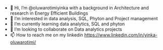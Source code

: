 - 👋 Hi, I’m @oluwarotimiyinka with a background in Architecture and research in Energy Efficient Buildings
- 👀 I’m interested in data analysis, SQL, Phyton and Project management
- 🌱 I’m currently learning data analytics, SQL and phyton
- 💞️ I’m looking to collaborate on Data analytics projects
- 📫 How to reach me on my linkedin https://www.linkedin.com/in/yinka-oluwarotimi/

<!---
oluwarotimiyinka/oluwarotimiyinka is a ✨ special ✨ repository because its `README.md` (this file) appears on your GitHub profile.
You can click the Preview link to take a look at your changes.
--->
